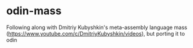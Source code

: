 # odin-mass
Following along with Dmitriy Kubyshkin's meta-assembly language mass (https://www.youtube.com/c/DmitriyKubyshkin/videos), but porting it to odin
